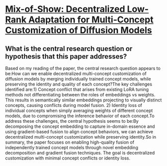 # [Mix-of-Show: Decentralized Low-Rank Adaptation for Multi-Concept   Customization of Diffusion Models](https://arxiv.org/abs/2305.18292)

## What is the central research question or hypothesis that this paper addresses?

Based on my reading of the paper, the central research question appears to be:How can we enable decentralized multi-concept customization of diffusion models by merging individually trained concept models, while preserving the identity and quality of each concept?The key challenges identified are:1) Concept conflict that arises from existing LoRA tuning methods not differentiating between the roles of embeddings vs weights. This results in semantically similar embeddings projecting to visually distinct concepts, causing conflicts during model fusion. 2) Identity loss of individual concepts when simply averaging weights of different concept models, due to compromising the inference behavior of each concept.To address these challenges, the central hypothesis seems to be:By decomposing the concept embedding to capture in-domain essence and using gradient-based fusion to align concept behaviors, we can achieve decentralized multi-concept customization while preserving identity.So in summary, the paper focuses on enabling high-quality fusion of independently trained concept models through novel embedding decomposition and gradient fusion techniques. The goal is decentralized customization with minimal concept conflicts or identity loss.
